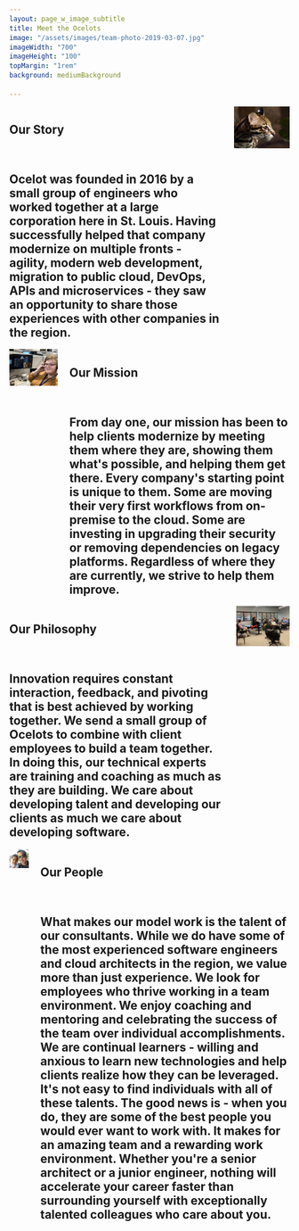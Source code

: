 ```yaml
---
layout: page_w_image_subtitle
title: Meet the Ocelots
image: "/assets/images/team-photo-2019-03-07.jpg"
imageWidth: "700"
imageHeight: "100"
topMargin: "1rem"
background: mediumBackground

---
```


<div>
  <div id="our-story">
    <section class="hero is-medium">
      <div class="hero-body">
        <div class="container container--padding has-text-centered">
          <div class="columns is-vcentered">
            <div class="column is-8">
              <h1 class="title title__spacing-medium">
                Our Story
              </h1>
              <br/>
              <h2 class="subtitle subtitle__spacing-small">
              Ocelot was founded in 2016 by a small group of engineers who worked together at a large corporation here in St. Louis. Having successfully helped that company modernize on multiple fronts - agility, modern web development, migration to public cloud, DevOps, APIs and microservices - they saw an opportunity to share those experiences with other companies in the region.
              </h2>
            </div>
            <div class="column is-4">
              <img src="/assets/images/majestic_ocelot.jpg" class="is-16by9" alt="Ocelots">
            </div>
          </div>
        </div>
      </div>
    </section>
  </div>
  <div id="our-mission">
    <section class="hero hero--dark-background">
      <div class="hero-body hero-body--dark-background">
        <div class="container has-text-centered">
          <div class="columns is-vcentered">
            <div class="column is-4">
              <img src="/assets/images/kara.jpg" class="is-16by9" alt="Ocelots">
            </div>
            <div class="column is-8">
              <h1 class="title title__spacing-medium">
                Our Mission
              </h1>
              <br/>
              <h2 class="subtitle subtitle__spacing-small">
              From day one, our mission has been to help clients modernize by meeting them where they are, showing them what's possible, and helping them get there. Every company's starting point is unique to them. Some are moving their very first workflows from on-premise to the cloud. Some are investing in upgrading their security or removing dependencies on legacy platforms. Regardless of where they are currently, we strive to help them improve.
              </h2>
            </div>
          </div>
        </div>
      </div>
    </section>
  </div>
  <div id="our-story">
    <section class="hero is-medium">
      <div class="hero-body">
        <div class="container has-text-centered">
          <div class="columns is-vcentered">
            <div class="column is-8">
              <h1 class="title title__spacing-medium">
                Our Philosophy
              </h1>
              <br/>
              <h2 class="subtitle subtitle__spacing-small">
              Innovation requires constant interaction, feedback, and pivoting that is best achieved by working together. We send a small group of Ocelots to combine with client employees to build a team together. In doing this, our technical experts are training and coaching as much as they are building. We care about developing talent and developing our clients as much we care about developing software.
              </h2>
            </div>
            <div class="column is-4">
              <img src="/assets/images/all-hands.jpg" class="is-16by9" alt="Ocelots">
            </div>
          </div>
        </div>
      </div>
    </section>
  </div>
    <div id="our-mission">
    <section class="hero hero--dark-background is-small">
      <div class="hero-body hero-body--dark-background">
        <div class="container has-text-centered">
          <div class="columns is-vcentered">
            <div class="column is-4">
              <img src="/assets/images/marquis-cropped.png" class="is-16by9" alt="Ocelots">
            </div>
            <div class="column is-8">
              <h1 class="title title__spacing-medium">
                Our People
              </h1>
              <br/>
              <h2 class="subtitle subtitle__spacing-small">
              What makes our model work is the talent of our consultants. While we do have some of the most experienced software engineers and cloud architects in the region, we value more than just experience. We look for employees who thrive working in a team environment. We enjoy coaching and mentoring and celebrating the success of the team over individual accomplishments. We are continual learners - willing and anxious to learn new technologies and help clients realize how they can be leveraged.
              It's not easy to find individuals with all of these talents. The good news is - when you do, they are some of the best people you would ever want to work with. It makes for an amazing team and a rewarding work environment. Whether you're a senior architect or a junior engineer, nothing will accelerate your career faster than surrounding yourself with exceptionally talented colleagues who care about you.
              </h2>
            </div>
          </div>
        </div>
      </div>
    </section>
  </div>
</div>

<!-- 

## Ocelots in the wild

*Thrilled to have our Managing Director, Mike Weaver, share his experiences with the St Louis Women in Tech Exchange on the topic of "The Confident You".  It was a fantastic event, and we were honored to participate.*

<img src="/assets/images/wite.png" alt="divider" width="3500" height="752"/>

---

*We are very proud to help sponsor LaunchCode's annual Trivia Night this past weekend.  Such an amazing organization helping so many people get started in their careers and improving the community.  And one of our teams (quarterbacked by co-founder John O'Malley) won the entire trivia event!*

<img src="/assets/images/trivia.png" alt="divider" width="3500" height="752"/>

---

*And of course, making sure our friends and employees stay well fed*

<img src="/assets/images/tasteofstl.png" alt="divider" width="3500" height="752"/>
 -->



